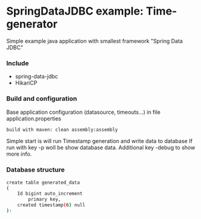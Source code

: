 # SpringDataJDBC example: Time-generator
Simple example java application with smallest framework "Spring Data JDBC"

### Include

 - spring-data-jdbc
 - HikariCP
 
### Build and configuration
Base application configuration (datasource, timeouts...) in file application.properties
```sh 
build with maven: clean assembly:assembly 
```
Simple start is will run Timestamp generation and write data to database
If run with key -p woll be show database data. Additional key -debug to show more info.

### Database structure
```sh 
create table generated_data
(
	Id bigint auto_increment
		primary key,
	created timestamp(6) null
):
```


